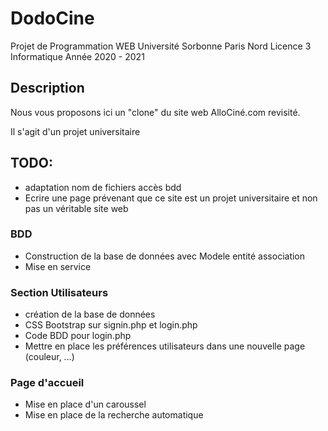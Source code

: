 # DodoCine

Projet de Programmation WEB 
Université Sorbonne Paris Nord 
Licence 3 Informatique
Année 2020 - 2021

## Description

Nous vous proposons ici un "clone" du site web AlloCiné.com revisité. 

Il s'agit d'un projet universitaire

## TODO:

* adaptation nom de fichiers accès bdd
* Ecrire une page prévenant que ce site est un projet universitaire et non pas un véritable site web

### BDD
* Construction de la base de données avec Modele entité association
* Mise en service 

### Section Utilisateurs

* création de la base de données
* CSS Bootstrap sur signin.php et login.php
* Code BDD pour login.php
* Mettre en place les préférences utilisateurs dans une nouvelle page (couleur, ...)

### Page d'accueil
* Mise en place d'un caroussel
* Mise en place de la recherche automatique




